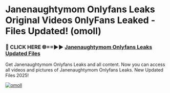 # Janenaughtymom Onlyfans Leaks Original Videos 0nlyFans Leaked - Files Updated! (omoll)

<h3>🔴 CLICK HERE 🌐==►► <a href="https://tinyurl.com/brd5kh86" rel="nofollow">Janenaughtymom Onlyfans Leaks Updated Files</a></h3>

Get Janenaughtymom Onlyfans Leaks and all content. Now you can access all videos and pictures of Janenaughtymom Onlyfans Leaks. New Updated Files 2025!

[![omoll](https://i.imgur.com/K7sEzmb.gif)](https://tinyurl.com/brd5kh86)
